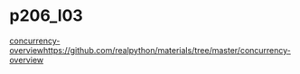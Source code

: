 # p206_l03

[concurrency-overview](https://github.com/realpython/materials/tree/master/concurrency-overview)https://github.com/realpython/materials/tree/master/concurrency-overview
